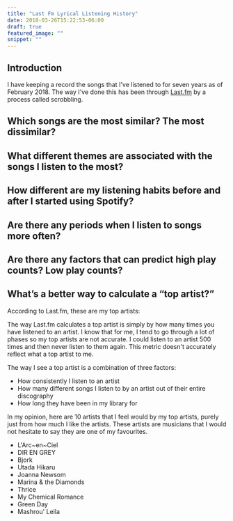 ```yaml
---
title: "Last Fm Lyrical Listening History"
date: 2018-03-26T15:22:53-06:00
draft: true
featured_image: ""
snippet: ""
---
```


## Introduction

I have keeping a record the songs that I've listened to for seven years as of February 2018. The way I've done this has been through [Last.fm](https://last.fm) by a process called scrobbling.
 
## Which songs are the most similar? The most dissimilar? 



## What different themes are associated with the songs I listen to the most?

## How different are my listening habits before and after I started using Spotify?

## Are there any periods when I listen to songs more often?

## Are there any factors that can predict high play counts? Low play counts?

## What’s a better way to calculate a “top artist?”

According to Last.fm, these are my top artists:



The way Last.fm calculates a top artist is simply by how many times you have listened to an artist. I know that for me, I tend to go through a lot of phases so my top artists are not accurate. I could listen to an artist 500 times and then never listen to them again. This metric doesn't accurately reflect what a top artist to me.

The way I see a top artist is a combination of three factors:

* How consistently I listen to an artist 
* How many different songs I listen to by an artist out of their entire discography
* How long they have been in my library for

In my opinion, here are 10 artists that I feel would by my top artists, purely just from how much I like the artists. These artists are musicians that I would not hesitate to say they are one of my favourites.

* L'Arc~en~Ciel
* DIR EN GREY
* Bjork
* Utada Hikaru
* Joanna Newsom
* Marina & the Diamonds
* Thrice
* My Chemical Romance
* Green Day
* Mashrou' Leila